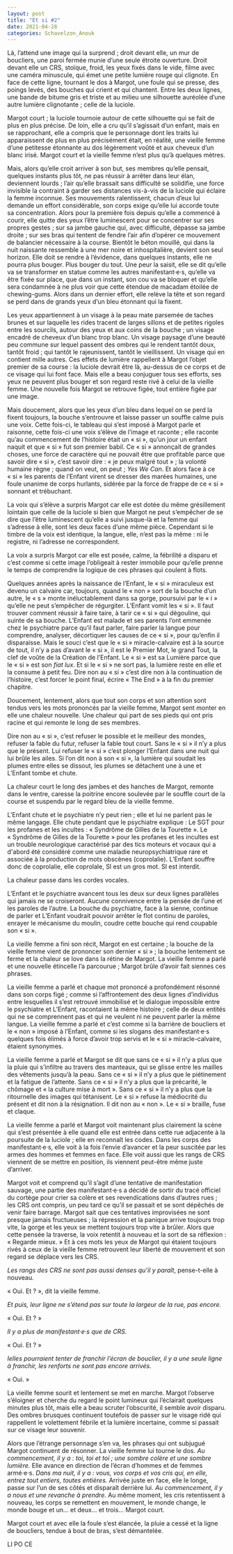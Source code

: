 ```yaml
---
layout: post
title: "Et si #2"
date: 2021-04-28
categories: Schavelzon_Anouk
---
```


Là, l’attend une image qui la surprend ; droit devant elle, un mur de boucliers, une paroi fermée munie d’une seule étroite ouverture. Droit devant elle un CRS, stoïque, froid, les yeux fixés dans le vide, filme avec une caméra minuscule, qui émet une petite lumière rouge qui clignote. En face de cette ligne, tournant le dos à Margot, une foule qui se presse, des poings levés, des bouches qui crient et qui chantent. Entre les deux lignes, une bande de bitume gris et triste et au milieu une silhouette auréolée d’une autre lumière clignotante ; celle de la luciole.

Margot court ; la luciole tournoie autour de cette silhouette qui se fait de plus en plus précise. De loin, elle a cru qu’il s’agissait d’un enfant, mais en se rapprochant, elle a compris que le personnage dont les traits lui apparaissent de plus en plus précisément était, en réalité, une vieille femme d’une petitesse étonnante au dos légèrement voûté et aux cheveux d’un blanc irisé. Margot court et la vieille femme n’est plus qu’à quelques mètres.

Mais, alors qu’elle croit arriver à son but, ses membres qu’elle pensait, quelques instants plus tôt, ne pas réussir à arrêter dans leur élan, deviennent lourds ; l’air qu’elle brassait sans difficulté se solidifie, une force invisible la contraint à garder ses distances vis-à-vis de la luciole qui éclaire la femme inconnue. Ses mouvements ralentissent, chacun d’eux lui demande un effort considérable, son corps exige qu’elle lui accorde toute sa concentration. Alors pour la première fois depuis qu’elle a commencé à courir, elle quitte des yeux l’être luminescent pour se concentrer sur ses propres gestes ; sur sa jambe gauche qui, avec difficulté, dépasse sa jambe droite ; sur ses bras qui tentent de fendre l’air afin d’opérer ce mouvement de balancier nécessaire à la course. Bientôt le béton mouillé, qui dans la nuit naissante ressemble à une mer noire et inhospitalière, devient son seul horizon. Elle doit se rendre à l’évidence, dans quelques instants, elle ne pourra plus bouger. Plus bouger du tout. Une peur la saisit, elle se dit qu’elle va se transformer en statue comme les autres manifestant·e·s, qu’elle va être fixée sur place, que dans un instant, son cou va se bloquer et qu’elle sera condamnée à ne plus voir que cette étendue de macadam étoilée de chewing-gums. Alors dans un dernier effort, elle relève la tête et son regard se perd dans de grands yeux d’un bleu étonnant qui la fixent.

Les yeux appartiennent à un visage à la peau mate parsemée de taches brunes et sur laquelle les rides tracent de larges sillons et de petites rigoles entre les sourcils, autour des yeux et aux coins de la bouche ; un visage encadré de cheveux d’un blanc trop blanc. Un visage paysage d’une beauté peu commune sur lequel passent des ombres qui le rendent tantôt doux, tantôt froid ; qui tantôt le rajeunissent, tantôt le vieillissent. Un visage qui en contient mille autres. Ces effets de lumière rappellent à Margot l’objet premier de sa course : la luciole devrait être là, au-dessus de ce corps et de ce visage qui lui font face. Mais elle a beau conjuguer tous ses efforts, ses yeux ne peuvent plus bouger et son regard reste rivé à celui de la vieille femme. Une nouvelle fois Margot se retrouve figée, tout entière figée par une image.

Mais doucement, alors que les yeux d’un bleu dans lequel on se perd la fixent toujours, la bouche s’entrouvre et laisse passer un souffle calme puis une voix. Cette fois-ci, le tableau qui s’est imposé à Margot parle et raisonne, cette fois-ci une voix s’élève de l’image et raconte ; elle raconte qu’au commencement de l’histoire était un « si », qu’un jour un enfant naquit et que « si » fut son premier babil. Ce « si » annonçait de grandes choses, une force de caractère qui ne pouvait être que profitable parce que savoir dire « si », c’est savoir dire : « je peux malgré tout » ; la volonté humaine règne ; quand on veut, on peut ; *Yes We Can*. Et alors face à ce « si » les parents de l’Enfant virent se dresser des marées humaines, une foule unanime de corps hurlants, sidérée par la force de frappe de ce « si » sonnant et trébuchant. 

La voix qui s’élève a surpris Margot car elle est dotée du même grésillement lointain que celle de la luciole si bien que Margot ne peut s’empêcher de se dire que l’être luminescent qu’elle a suivi jusque-là et la femme qui s’adresse à elle, sont les deux faces d’une même pièce. Cependant si le timbre de la voix est identique, la langue, elle, n’est pas la même : ni le registre, ni l’adresse ne correspondent.

La voix a surpris Margot car elle est posée, calme, la fébrilité a disparu et c’est comme si cette image l’obligeait à rester immobile pour qu’elle prenne le temps de comprendre la logique de ces phrases qui coulent à flots.

Quelques années après la naissance de l’Enfant, le « si » miraculeux est devenu un calvaire car, toujours, quand le « non » sort de la bouche d’un autre, le « s » monte inéluctablement dans sa gorge, poursuivi par le « i » qu’elle ne peut s’empêcher de régurgiter. L’Enfant vomit les « si ». Il faut trouver comment réussir à faire taire, à tarir ce « si » qui dégouline, qui suinte de sa bouche. L’Enfant est malade et ses parents l’ont emmenée chez le psychiatre parce qu’il faut parler, faire parler la langue pour comprendre, analyser, décortiquer les causes de ce « si », pour qu’enfin il disparaisse. Mais le souci c’est que le « si » miracle-calvaire est à la source de tout, il n’y a pas d’avant le « si », il est le Premier Mot, le grand Tout, la clef de voûte de la Création de l’Enfant. Le « si » est sa Lumière parce que le « si » est son *fiat lux*. Et si le « si » ne sort pas, la lumière reste en elle et la consume à petit feu. Dire non au « si » c’est dire non à la continuation de l’histoire, c’est forcer le point final, écrire « The End » à la fin du premier chapitre.

Doucement, lentement, alors que tout son corps et son attention sont tendus vers les mots prononcés par la vieille femme, Margot sent monter en elle une chaleur nouvelle. Une chaleur qui part de ses pieds qui ont pris racine et qui remonte le long de ses membres.

Dire non au « si », c’est refuser le possible et le meilleur des mondes, refuser la fable du futur, refuser la fable tout court. Sans le « si » il n’y a plus que le présent. Lui refuser le « si » c’est plonger l’Enfant dans une nuit qui lui brûle les ailes. Si l’on dit non à son « si », la lumière qui soudait les plumes entre elles se dissout, les plumes se détachent une à une et L’Enfant tombe et chute. 

La chaleur court le long des jambes et des hanches de Margot, remonte dans le ventre, caresse la poitrine encore soulevée par le souffle court de la course et suspendu par le regard bleu de la vieille femme.

L’Enfant chute et le psychiatre n’y peut rien ; elle et lui ne parlent pas le même langage. Elle chute pendant que le psychiatre explique : Le SGT pour les profanes et les incultes : « Syndrôme de Gilles de la Tourette ». Le « Syndrôme de Gilles de la Tourette » pour les profanes et les incultes est un trouble neurologique caractérisé par des tics moteurs et vocaux qui a d'abord été considéré comme une maladie neuropsychiatrique rare et associée à la production de mots obscènes (coprolalie). L’Enfant souffre donc de coprolalie, elle coprolale, SI est un gros mot. SI est interdit. 

La chaleur passe dans les cordes vocales.

L’Enfant et le psychiatre avancent tous les deux sur deux lignes parallèles qui jamais ne se croiseront. Aucune connivence entre la pensée de l’une et les paroles de l’autre. La bouche du psychiatre, face à la sienne, continue de parler et L’Enfant voudrait pouvoir arrêter le flot continu de paroles, enrayer le mécanisme du moulin, coudre cette bouche qui rend coupable son « si ».

La vieille femme a fini son récit, Margot en est certaine ; la bouche de la vieille femme vient de prononcer son dernier « si » ; la bouche lentement se ferme et la chaleur se love dans la rétine de Margot. La vieille femme a parlé et une nouvelle étincelle l’a parcourue ; Margot brûle d’avoir fait siennes ces phrases.

La vieille femme a parlé et chaque mot prononcé a profondément résonné dans son corps figé ; comme si l’affrontement des deux lignes d’individus entre lesquelles il s’est retrouvé immobilisé et le dialogue impossible entre le psychiatre et L’Enfant, racontaient la même histoire ; celle de deux entités qui ne se comprennent pas et qui ne veulent ni ne peuvent parler la même langue. La vieille femme a parlé et c’est comme si la barrière de boucliers et le « non » imposé à l’Enfant, comme si les slogans des manifestant·e·s quelques fois élimés à force d’avoir trop servis et le « si » miracle-calvaire, étaient synonymes.

La vieille femme a parlé et Margot se dit que sans ce « si » il n’y a plus que la pluie qui s’infiltre au travers des manteaux, qui se glisse entre les mailles des vêtements jusqu’à la peau. Sans ce « si » il n’y a plus que le piétinement et la fatigue de l’attente. Sans ce « si » il n’y a plus que la précarité, le chômage et « la culture mise à mort ». Sans ce « si » il n’y a plus que la ritournelle des images qui tétanisent. Le « si » refuse la médiocrité du présent et dit non à la résignation. Il dit non au « non ». Le « si » braille, fuse et claque.

La vieille femme a parlé et Margot voit maintenant plus clairement la scène qui s’est présentée à elle quand elle est entrée dans cette rue adjacente à la poursuite de la luciole ; elle en reconnaît les codes. Dans les corps des manifestant·e·s, elle voit à la fois l’envie d’avancer et la peur suscitée par les armes des hommes et femmes en face. Elle voit aussi que les rangs de CRS viennent de se mettre en position, ils viennent peut-être même juste d’arriver.

Margot voit et comprend qu’il s’agit d’une tentative de manifestation sauvage, une partie des manifestant·e·s a décidé de sortir du tracé officiel du cortège pour crier sa colère et ses revendications dans d’autres rues ; les CRS ont compris, un peu tard ce qu’il se passait et se sont dépêchés de venir faire barrage. Margot sait que ces tentatives improvisées ne sont presque jamais fructueuses ; la répression et la panique arrive toujours trop vite, la gorge et les yeux se mettent toujours trop vite à brûler. Alors que cette pensée la traverse, la voix retentit à nouveau et la sort de sa réflexion : « Regarde mieux. » Et à ces mots les yeux de Margot qui étaient toujours rivés à ceux de la vieille femme retrouvent leur liberté de mouvement et son regard se déplace vers les CRS.

*Les rangs des CRS ne sont pas aussi denses qu’il y paraît*, pense-t-elle à nouveau.

« Oui. Et ? », dit la vieille femme.

*Et puis, leur ligne ne s’étend pas sur toute la largeur de la rue, pas encore.*

« Oui. Et ? »

*Il y a plus de manifestant·e·s que de CRS.*

« Oui. Et ? »

*Ielles pourraient tenter de franchir l’écran de bouclier, il y a une seule ligne à franchir, les renforts ne sont pas encore arrivés.*

« Oui. »

La vieille femme sourit et lentement se met en marche. Margot l’observe s’éloigner et cherche du regard le point lumineux qui l’éclairait quelques minutes plus tôt, mais elle a beau scruter l’obscurité, il semble avoir disparu. Des ombres brusques continuent toutefois de passer sur le visage ridé qui rappellent le volettement fébrile et la lumière incertaine, comme si passait sur ce visage leur souvenir.

Alors que l’étrange personnage s’en va, les phrases qui ont subjugué Margot continuent de résonner. La vieille femme lui tourne le dos. *Au commencement, il y a : toi, toi et toi ; une sombre colère et une sombre lumière.* Elle avance en direction de l’écran d’hommes et de femmes armé·e·s. *Dans ma nuit, il y a : vous, vos corps et vos cris qui, en elle, entrez tout entiers, toutes entières.* Arrivée juste en face, elle le longe, passe sur l’un de ses côtés et disparaît derrière lui. *Au commencement, il y a nous et une revanche à prendre.* Au même moment, les cris retentissent à nouveau, les corps se remettent en mouvement, le monde change, le monde bouge et un... et deux... et trois... Margot court.

Margot court et avec elle la foule s’est élancée, la pluie a cessé et la ligne de boucliers, tendue à bout de bras, s’est démantelée.

LI PO CE
